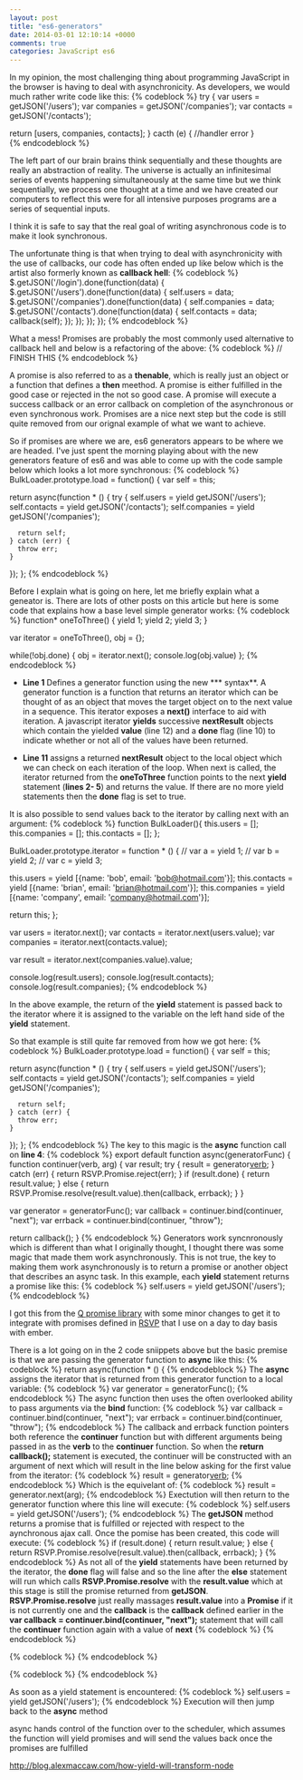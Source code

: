 ```yaml
---
layout: post
title: "es6-generators"
date: 2014-03-01 12:10:14 +0000
comments: true
categories: JavaScript es6
---
```

In my opinion, the most challenging thing about programming JavaScript in the browser is having to deal with asynchronicity.  As developers, we would much rather write code like this:
{% codeblock %}
try {
  var users = getJSON('/users');
  var companies = getJSON('/companies');
  var contacts = getJSON('/contacts');
 
  return [users, companies, contacts];
} cacth (e) {
  //handler error
}	
{% endcodeblock %}


The left part of our brain brains think sequentially and these thoughts are really an abstraction of reality.  The universe is actually an infinitesimal series of events happening simultaneously at the same time but we think sequentially, we process one thought at a time and we have created our computers to reflect this were for all intensive purposes programs are a series of sequential inputs.  

I think it is safe to say that the real goal of writing asynchronous code is to make it look synchronous.

The unfortunate thing is that when trying to deal with asynchronicity with the use of callbacks, our code has often ended up like below which is the artist also formerly known as **callback hell**:
{% codeblock %}
$.getJSON('/login').done(function(data) {
  $.getJSON('/users').done(function(data) {
    self.users = data;
    $.getJSON('/companies').done(function(data) {
      self.companies = data;
      $.getJSON('/contacts').done(function(data) {
        self.contacts = data;
        callback(self);
      });
    });
  });
});
{% endcodeblock %}

What a mess!  Promises are probably the most commonly used alternative to callback hell and below is a refactoring of the above:
{% codeblock %}
// FINISH THIS
{% endcodeblock %}

A promise is also referred to as a **thenable**, which is really just an object or a function that defines a **then** meethod.  A promise is either fulfilled in the good case or rejected in the not so good case.  A promise will execute a success callback or an error callback on completion of the asynchronous or even synchronous work.  Promises are a nice next step but the code is still quite removed from our orignal example of what we want to achieve.

So if promises are where we are, es6 generators appears to be where we are headed.  I've just spent the morning playing about with the new generators feature of es6 and was able to come up with the code sample below which looks a lot more synchronous:
{% codeblock %}
BulkLoader.prototype.load = function() {
  var self = this;

  return async(function * () {
    try {
      self.users = yield getJSON('/users');
      self.contacts = yield getJSON('/contacts');
      self.companies = yield getJSON('/companies');

      return self;
    } catch (err) {
      throw err;
    }
  });
};
{% endcodeblock %}

Before I explain what is going on here, let me briefly explain what a geneator is.  There are lots of other posts on this article but here is some code that explains how a base level simple generator works:
{% codeblock %}
function* oneToThree() {
  yield 1;
  yield 2;
  yield 3;
}

var iterator = oneToThree(),
    obj = {};

while(!obj.done) {
  obj = iterator.next();
  console.log(obj.value)
};
{% endcodeblock %}

- **Line 1** Defines a generator function using the new *** syntax**.  A generator function is a function that returns an iterator which can be thought of as an object that moves the target object on to the next value in a sequence.  This iterator exposes a **next()** interface to aid with iteration.  A javascript iterator **yields** successive **nextResult** objects which contain the yielded **value** (line 12) and a **done** flag (line 10) to indicate whether or not all of the values have been returned.

- **Line 11** assigns a returned **nextResult** object to the local object which we can check on each iteration of the loop.  When next is called, the iterator returned from the **oneToThree** function points to the next **yield** statement (**lines 2- 5**) and returns the value.  If there are no more yield statements then the **done** flag is set to true.

It is also possible to send values back to the iterator by calling next with an argument:
{% codeblock %}
function BulkLoader(){
  this.users = [];
  this.companies = [];
  this.contacts = [];
};

BulkLoader.prototype.iterator = function * () {
  // var a = yield 1;
  // var b = yield 2;
  // var c = yield 3;

  this.users = yield [{name: 'bob', email: 'bob@hotmail.com'}];
  this.contacts = yield [{name: 'brian', email: 'brian@hotmail.com'}];
  this.companies = yield [{name: 'company', email: 'company@hotmail.com'}];

  return this;
};

var users = iterator.next();
var contacts = iterator.next(users.value);
var companies = iterator.next(contacts.value);

var result = iterator.next(companies.value).value;

console.log(result.users);
console.log(result.contacts);
console.log(result.companies);
{% endcodeblock %}

In the above example, the return of the **yield** statement is passed back to the iterator where it is assigned to the variable on the left hand side of the **yield** statement.

So that example is still quite far removed from how we got here:
{% codeblock %}
BulkLoader.prototype.load = function() {
  var self = this;

  return async(function * () {
    try {
      self.users = yield getJSON('/users');
      self.contacts = yield getJSON('/contacts');
      self.companies = yield getJSON('/companies');

      return self;
    } catch (err) {
      throw err;
    }
  });
};
{% endcodeblock %}
The key to this magic is the **async** function call on **line 4**:
{% codeblock %}
export default function async(generatorFunc) {
  function continuer(verb, arg) {
    var result;
    try {
      result = generator[verb](arg);
    } catch (err) {
      return RSVP.Promise.reject(err);
    }
    if (result.done) {
      return result.value;
    } else {
      return RSVP.Promise.resolve(result.value).then(callback, errback);
    }
  }

  var generator = generatorFunc();
  var callback = continuer.bind(continuer, "next");
  var errback = continuer.bind(continuer, "throw");

  return callback();
}
{% endcodeblock %}
Generators work syncnronously which is different than what I originally thought, I thought there was some magic that made them work asynchronously.  This is not true, the key to making them work asynchronously is to return a promise or another object that describes an async task.  In this example, each **yield** statement returns a promise like this:
{% codeblock %}
self.users = yield getJSON('/users');
{% endcodeblock %}

I got this from the <a href="https://github.com/kriskowal/q/blob/v1/q.js#L1167" target="_blank">Q promise library</a> with some minor changes to get it to integrate with promises defined in <a href="https://github.com/tildeio/rsvp.js/" target="_blank">RSVP</a> that I use on a day to day basis with ember.

There is a lot going on in the 2 code sniippets above but the basic premise is that we are passing the generator function to **async** like this:
{% codeblock %}
  return async(function * () {
{% endcodeblock %}
The **async** assigns the iterator that is returned from this generator function to a local variable:
{% codeblock %}
  var generator = generatorFunc();
{% endcodeblock %}
The async function then uses the often overlooked ability to pass arguments via the **bind** function:
{% codeblock %}
var callback = continuer.bind(continuer, "next");
var errback = continuer.bind(continuer, "throw");
{% endcodeblock %}
The callback and errback function pointers both reference the **continuer** function but with different arguments being passed in as the **verb** to the **continuer** function.  So when the **return callback();** statement is executed, the continuer will be constructed with an argument of next which will result in the line below asking for the first value from the iterator:
{% codeblock %}
result = generator[verb](arg);
{% endcodeblock %}
Which is the equivelant of:
{% codeblock %}
result = generator.next(arg);
{% endcodeblock %}
Exectution will then return to the generator function where this line will execute:
{% codeblock %}
self.users = yield getJSON('/users');
{% endcodeblock %}
The **getJSON** method returns a promise that is fulfilled or rejected with respect to the aynchronous ajax call.  Once the pomise has been created, this code will execute:
{% codeblock %}
if (result.done) {
  return result.value;
} else {
  return RSVP.Promise.resolve(result.value).then(callback, errback);
}
{% endcodeblock %}
As not all of the **yield** statements have been returned by the iterator, the **done** flag will false and so the line after the **else** statement will run which calls **RSVP.Promise.resolve** with the **result.value** which at this stage is still the promise returned from **getJSON**.  **RSVP.Promise.resolve** just really massages **result.value** into a **Promise** if it is not currently one and the **callback** is the **callback** defined earlier in the **var callback = continuer.bind(continuer, "next");** statement that will call the **continuer** function again with a value of **next** 
{% codeblock %}
{% endcodeblock %}

{% codeblock %}
{% endcodeblock %}

{% codeblock %}
{% endcodeblock %}


As soon as a yield statement is encountered:
{% codeblock %}
  self.users = yield getJSON('/users');
{% endcodeblock %}
Execution will then jump back to the **async** method

async hands control of the function over to the scheduler, which assumes the function will yield promises and will send the values back once the promises are fulfilled

http://blog.alexmaccaw.com/how-yield-will-transform-node